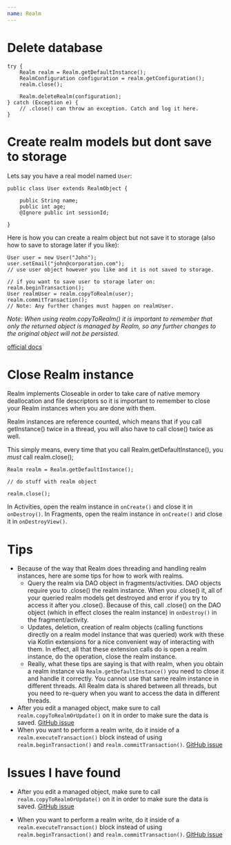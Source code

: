 ```yaml
---
name: Realm
---
```


# Delete database

```
try {
    Realm realm = Realm.getDefaultInstance();
    RealmConfiguration configuration = realm.getConfiguration();
    realm.close();

    Realm.deleteRealm(configuration);
} catch (Exception e) {
    // .close() can throw an exception. Catch and log it here.
}
```

# Create realm models but dont save to storage

Lets say you have a real model named `User`:

```
public class User extends RealmObject {

    public String name;
    public int age;
    @Ignore public int sessionId;

}
```

Here is how you can create a realm object but not save it to storage (also how to save to storage later if you like):

```
User user = new User("John");
user.setEmail("john@corporation.com");
// use user object however you like and it is not saved to storage.

// if you want to save user to storage later on:
realm.beginTransaction();
User realmUser = realm.copyToRealm(user);
realm.commitTransaction();
// Note: Any further changes must happen on realmUser.
```

*Note: When using realm.copyToRealm() it is important to remember that only the returned object is managed by Realm, so any further changes to the original object will not be persisted.*

[official docs](https://realm.io/docs/java/latest/#creating-objects)

# Close Realm instance

Realm implements Closeable in order to take care of native memory deallocation and file descriptors so it is important to remember to close your Realm instances when you are done with them.

Realm instances are reference counted, which means that if you call getInstance() twice in a thread, you will also have to call close() twice as well.

This simply means, every time that you call Realm.getDefaultInstance(), you *must* call realm.close();

```
Realm realm = Realm.getDefaultInstance();

// do stuff with realm object

realm.close();
```

In Activities, open the realm instance in `onCreate()` and close it in `onDestroy()`.
In Fragments, open the realm instance in `onCreate()` and close it in `onDestroyView()`.

# Tips

* Because of the way that Realm does threading and handling realm instances, here are some tips for how to work with realms.
  * Query the realm via DAO object in fragments/activities. DAO objects require you to .close() the realm instance. When you .close() it, all of your queried realm models get destroyed and error if you try to access it after you .close(). Because of this, call .close() on the DAO object (which in effect closes the realm instance) in `onDestroy()` in the fragment/activity.
  * Updates, deletion, creation of realm objects (calling functions directly on a realm model instance that was queried) work with these via Kotlin extensions for a nice convenient way of interacting with them. In effect, all that these extension calls do is open a realm instance, do the operation, close the realm instance.
  * Really, what these tips are saying is that with realm, when you obtain a realm instance via `Realm.getDefaultInstance()` you need to close it and handle it correctly. You cannot use that same realm instance in different threads. All Realm data is shared between all threads, but you need to re-query when you want to access the data in different threads.
* After you edit a managed object, make sure to call `realm.copyToRealmOrUpdate()` on it in order to make sure the data is saved. [GitHub issue](https://github.com/realm/realm-java/issues/4045)
* When you want to perform a realm write, do it inside of a `realm.executeTransaction()` block instead of using `realm.beginTransaction()` and `realm.commitTransaction()`. [GitHub issue](https://github.com/realm/realm-java/issues/3975)

# Issues I have found

* After you edit a managed object, make sure to call `realm.copyToRealmOrUpdate()` on it in order to make sure the data is saved. [GitHub issue](https://github.com/realm/realm-java/issues/4045)

* When you want to perform a realm write, do it inside of a `realm.executeTransaction()` block instead of using `realm.beginTransaction()` and `realm.commitTransaction()`. [GitHub issue](https://github.com/realm/realm-java/issues/3975)
